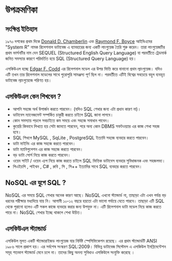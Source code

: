 # উপক্রমণিকা

## সংক্ষিপ্ত ইতিহাস

১৯৭০ দশকের প্রথম দিকে [Donald D. Chamberlin](https://en.wikipedia.org/wiki/Donald_D._Chamberlin) এবং [Raymond F. Boyce](https://en.wikipedia.org/wiki/Raymond_F._Boyce) আইবিএমের "System R" নামক রিলেশনাল ডাটাবেজ এ ব্যাবহারের জন্য একটি লাংগুয়েজ তৈরি শুরু করেন। তারা লাংগুয়েজটির প্রথম ভার্সনটির নাম দেন SEQUEL \(Structured English Query Language\) যা পরবর্তীতে ট্রেডমার্ক জনিত সমস্যার কারণে পরিবর্তিত হয়ে SQL \(Structured Query Language\) হয়।

এসকিউএল হচ্ছে [Edgar F. Codd](https://en.wikipedia.org/wiki/Edgar_F._Codd) এর রিলেশনাল মডেল এর উপর ভিত্তি করে বানানো প্রথম ল্যাংগুয়েজ। যদিও এটি তখন তার রিলেশনাল মডেলের সাথে পুরোপুরি সামঞ্জস্য পূর্ণ ছিল না। পরবর্তীতে এটিই বিশ্বের সবচেয়ে বহুল ব্যবহৃত ডাটাবেজ ল্যাংগুয়েজে পরিণত হয়।

## এসকিউএল কেন শিখবেন ?

* আপনি সহজে অর্থ উপার্জন করতে পারবেন। \(যদিও SQL শেখার জন্য এটা প্রধান কারণ না\)।
* ডাটাবেস ম্যানেজমেন্ট সম্পর্কিত চাকুরী করতে চাইলে SQL জানা লাগবে।
* কোন সমস্যায় পড়লে সবচাইতে কম সময়ে এবং সহজে সমাধান পাবেন।
* কুয়েরি কিভাবে লিখতে হয় সেটা জানতে পারবেন, পরে অন্য কোন DBMS সফটওয়্যার এর কাজ শেখা সহজ হবে।
* SQL শিখলে MySQL , SqLite , PostgreSQL ইত্যাদি সহজে ব্যবহার করতে পারবেন।
* ডাটা মাইনিং এর কাজ সহজে করতে পারবেন।
* ডাটা ম্যানিপুলেশন এর কাজ সহজে করতে পারবেন।
* বড় ডাটা সোর্স নিয়ে কাজ করতে পারবেন।
* ওয়েব সাইট / ওয়েব এ্যপ নিয়ে কাজ করতে চাইলে SQL ভিত্তিক ডাটাবেস ব্যবহার সুবিধাজনক এবং সহজলভ্য।
* পিএইচপি , পাইথন , C\# , রুবি , সি , সি++ ইত্যাদির সাথে SQL ব্যবহার করতে পারবেন।

## NoSQL এর যুগে SQL ?

NoSQL এর সময়ে SQL শেখার অনেক কারণ আছে। NoSQL এখনো স্ট্যান্ডার্ড না, তাছাড়া এটা এখন পর্যন্ত বড় ধরনের পরীক্ষার মধ্যদিয়ে যায় নি। আগামী ১০-১২ বছরে হয়তো এটা ভালো পর্যায়ে যেতে পারবে। তাছাড়া এটি SQL থেকে পুরানো হলেও এটি সকল কাজে ব্যবহার করার জন্য উপযুক্ত না। এটি রিলেশনাল ডাটা মডেল নিয়ে কাজ করতে পারে না। NoSQL শেখার ইচ্ছে থাকলে শেখা উচিত।

## এসকিউএল স্ট্যান্ডার্ড

এসকিউল মূলত একটি স্ট্যান্ডারাইজড লাংগুয়েজ যার নির্দিষ্ট স্পেসিফিকেশন রয়েছে। এর প্রথম স্ট্যান্ডার্ডটি ANSI ১৯৮৬ সালে প্রকাশ হয়। এর সর্বশেষ সংস্করণ SQL:2009। বিভিন্ন ডাটাবেজ সিস্টেমস এ এসকিউল ইমপ্লিমেন্টেশন সমূহ শতভাগ স্ট্যান্ডার্ড মেনে চলে না। তাদের কিছু অনন্য সুবিধাও এসকিউলে সংযুক্তি করেছে ।

